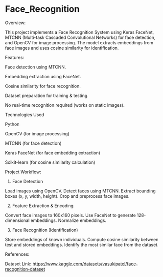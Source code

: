 # Face_Recognition

Overview:

This project implements a Face Recognition System using Keras FaceNet, MTCNN (Multi-task Cascaded Convolutional Networks) for face detection, and OpenCV for image processing. The model extracts embeddings from face images and uses cosine similarity for identification.

Features:

Face detection using MTCNN.

Embedding extraction using FaceNet.

Cosine similarity for face recognition.

Dataset preparation for training & testing.

No real-time recognition required (works on static images).

Technologies Used

Python

OpenCV (for image processing)

MTCNN (for face detection)

Keras FaceNet (for face embedding extraction)

Scikit-learn (for cosine similarity calculation)

Project Workflow:

1. Face Detection

Load images using OpenCV.
Detect faces using MTCNN.
Extract bounding boxes (x, y, width, height).
Crop and preprocess face images.

2. Feature Extraction & Encoding

Convert face images to 160x160 pixels.
Use FaceNet to generate 128-dimensional embeddings.
Normalize embeddings.

3. Face Recognition (Identification)

Store embeddings of known individuals.
Compute cosine similarity between test and stored embeddings.
Identify the most similar face from the dataset.


References:

Dataset Link: https://www.kaggle.com/datasets/vasukipatel/face-recognition-dataset

